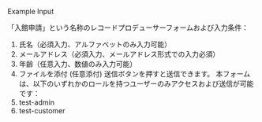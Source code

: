 Example Input

「入館申請」という名称のレコードプロデューサーフォームおよび入力条件：
1. 氏名（必須入力、アルファベットのみ入力可能）
2. メールアドレス（必須入力、メールアドレス形式での入力必須）
3. 年齢（任意入力、数値のみ入力可能）
4. ファイルを添付 (任意添付)
送信ボタンを押すと送信できます。
本フォームは、以下のいずれかのロールを持つユーザーのみアクセスおよび送信が可能です：
1. test-admin
2. test-customer